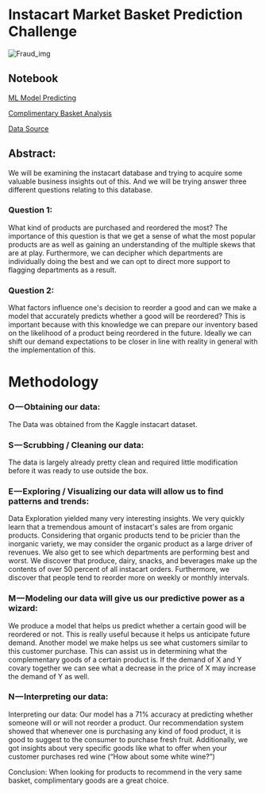 # Instacart Market Basket Prediction Challenge
![Fraud_img](https://www.supermarketnews.com/sites/supermarketnews.com/files/styles/article_featured_standard/public/Instacart-Personal_Shopper-Bag.png?itok=LIpaSQ2n)

## Notebook
[ML Model Predicting](https://github.com/Shin-pete/INSTACART_MARKET_BASKET_1/blob/master/Instacart_Reorder_predictions_1.0.ipynb)

[Complimentary Basket Analysis](https://nbviewer.jupyter.org/github/ShinPete/instacart_basket_reorder_preds/blob/master/Instacart_Reorder_preds.ipynb)

[Data Source](https://www.kaggle.com/c/instacart-market-basket-analysis/data)


## Abstract:
We will be examining the instacart database and trying to acquire some valuable business insights out of this. And we will be trying answer three different questions relating to this database.

### Question 1: 
What kind of products are purchased and reordered the most? The importance of this question is that we get a sense of what the most popular products are as well as gaining an understanding of the multiple skews that are at play. Furthermore, we can decipher which departments are individually doing the best and we can opt to direct more support to flagging departments as a result.

### Question 2: 
What factors influence one's decision to reorder a good and can we make a model that accurately predicts whether a good will be reordered? This is important because with this knowledge we can prepare our inventory based on the likelihood of a product being reordered in the future. Ideally we can shift our demand expectations to be closer in line with reality in general with the implementation of this.

# Methodology 
### O — Obtaining our data:
The Data was obtained from the Kaggle instacart dataset.

### S — Scrubbing / Cleaning our data:
The data is largely already pretty clean and required little modification before it was ready to use outside the box.

### E — Exploring / Visualizing our data will allow us to find patterns and trends:
Data Exploration yielded many very interesting insights. We very quickly learn that a tremendous amount of instacart's sales are from organic products. Considering that organic products tend to be pricier than the inorganic variety, we may consider the organic product as a large driver of revenues. We also get to see which departments are performing best and worst. We discover that produce, dairy, snacks, and beverages make up the contents of over 50 percent of all instacart orders. Furthermore, we discover that people tend to reorder more on weekly or monthly intervals.

### M — Modeling our data will give us our predictive power as a wizard:
We produce a model that helps us predict whether a certain good will be reordered or not. This is really useful because it helps us anticipate future demand. Another model we make helps us see what customers similar to this customer purchase. This can assist us in determining what the complementary goods of a certain product is. If the demand of X and Y covary together we can see what a decrease in the price of X may increase the demand of Y as well.

### N — Interpreting our data:
Interpreting our data: Our model has a 71% accuracy at predicting whether someone will or will not reorder a product. Our recommendation system showed that whenever one is purchasing any kind of food product, it is good to suggest to the consumer to purchase fresh fruit. Additionally, we got insights about very specific goods like what to offer when your customer purchases red wine (“How about some white wine?”)

Conclusion: When looking for products to recommend in the very same basket, complimentary goods are a great choice. 
